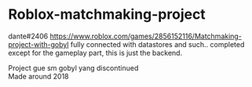 # Roblox-matchmaking-project
dante#2406
https://www.roblox.com/games/2856152116/Matchmaking-project-with-gobyl
fully connected with datastores and such..
completed except for the gameplay part, this is just the backend.

Project gue sm gobyl yang discontinued  
Made around 2018 
